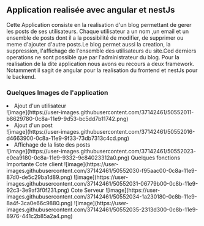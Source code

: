 
<h2>Application realisée avec angular et nestJs</h2>
Cette Application consiste en la realisation d'un blog permettant de gerer les posts de ses utilisateurs.
Chaque utilisateur a un nom ,un email et un ensemble de posts dont il a la possibilité de modifier, de supprimer ou meme d'ajouter d'autre posts.Le blog permet aussi la creation, la suppression, l'affichage de l'ensemble des utilisateurs du site.Ced derniers operations ne sont possible que par l'administrateur du blog.
Pour la realisation de la dite application nous avons eu recours a deux framework. Notamment il sagit de angular pour la realisation du frontend et nestJs pour le backend.
<h3>Quelques Images de l'application</h3>
<li>Ajout d'un utilisateur</li>
![image](https://user-images.githubusercontent.com/37142461/50552011-b8629780-0c8a-11e9-9d53-bc5dd7b11742.png)
<li>Ajout d'un post</li>
![image](https://user-images.githubusercontent.com/37142461/50552016-d4663900-0c8a-11e9-9f33-73db7313c4cd.png)
<li>Affichage de la liste des posts</li>
![image](https://user-images.githubusercontent.com/37142461/50552023-e0ea9180-0c8a-11e9-9332-9c84023312a0.png)
Quelques fonctions Importante
Cote client
![image](https://user-images.githubusercontent.com/37142461/50552030-f95aac00-0c8a-11e9-87d0-de5c29ba1d89.png)
![image](https://user-images.githubusercontent.com/37142461/50552031-06779b00-0c8b-11e9-92c3-3e9af3f0f231.png)
Cote Serveur
![image](https://user-images.githubusercontent.com/37142461/50552034-1a230180-0c8b-11e9-8a4f-3ca0e66c9880.png)
![image](https://user-images.githubusercontent.com/37142461/50552035-2313d300-0c8b-11e9-8976-441c2b85a2a4.png)
